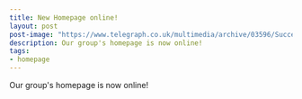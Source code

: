 ```yaml
---
title: New Homepage online!
layout: post
post-image: "https://www.telegraph.co.uk/multimedia/archive/03596/Success_Kid_3596018b.jpg"
description: Our group's homepage is now online!
tags:
- homepage
---
```


Our group's homepage is now online!
